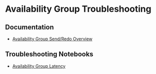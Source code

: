 # Availability Group Troubleshooting

## Documentation
* [Availability Group Send/Redo Overview](./docs/AG-SendRedoOverview.md)

## Troubleshooting Notebooks
* [Availability Group Latency](./AGLatency.ipynb)